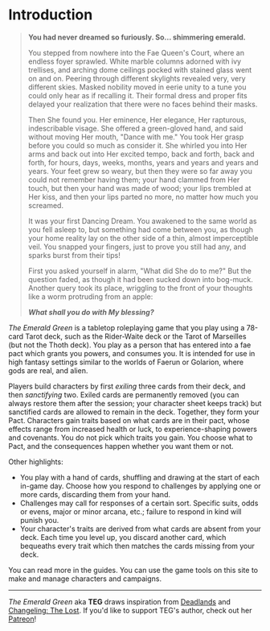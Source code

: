 # Introduction

> **You had never dreamed so furiously. So... shimmering emerald.**
>
> You stepped from nowhere into the Fae Queen's Court, where an endless foyer sprawled. White marble columns adorned with ivy trellises, and arching dome ceilings pocked with stained glass went on and on. Peering through different skylights revealed very, very different skies. Masked nobility moved in eerie unity to a tune you could only hear as if recalling it. Their formal dress and proper fits delayed your realization that there were no faces behind their masks.
>
> Then She found you. Her eminence, Her elegance, Her rapturous, indescribable visage. She offered a green-gloved hand, and said without moving Her mouth, "Dance with me." You took Her grasp before you could so much as consider it. She whirled you into Her arms and back out into Her excited tempo, back and forth, back and forth, for hours, days, weeks, months, years and years and years and years. Your feet grew so weary, but then they were so far away you could not remember having them; your hand clammed from Her touch, but then your hand was made of wood; your lips trembled at Her kiss, and then your lips parted no more, no matter how much you screamed.
>
> It was your first Dancing Dream. You awakened to the same world as you fell asleep to, but something had come between you, as though your home reality lay on the other side of a thin, almost imperceptible veil. You snapped your fingers, just to prove you still had any, and sparks burst from their tips!
>
> First you asked yourself in alarm, "What did She do to me?" But the question faded, as though it had been sucked down into bog-muck. Another query took its place, wriggling to the front of your thoughts like a worm protruding from an apple:
>
> ***What shall you do with My blessing?***

*The Emerald Green* is a tabletop roleplaying game that you play using a 78-card Tarot deck, such as the Rider-Waite deck or the Tarot of Marseilles (but not the Thoth deck). You play as a person that has entered into a fae pact which grants you powers, and consumes you. It is intended for use in high fantasy settings similar to the worlds of Faerun or Golarion, where gods are real, and alien.

Players build characters by first *exiling* three cards from their deck, and then *sanctifying* two. Exiled cards are permanently removed (you can always restore them after the session; your character sheet keeps track) but sanctified cards are allowed to remain in the deck. Together, they form your Pact. Characters gain traits based on what cards are in their pact, whose effects range from increased health or luck, to experience-shaping powers and covenants. You do not pick which traits you gain. You choose what to Pact, and the consequences happen whether you want them or not.

Other highlights:

- You play with a hand of cards, shuffling and drawing at the start of each in-game day. Choose how you respond to challenges by applying one or more cards, discarding them from your hand.
- Challenges may call for responses of a certain sort. Specific suits, odds or evens, major or minor arcana, etc.; failure to respond in kind will punish you.
- Your character's traits are derived from what cards are absent from your deck. Each time you level up, you discard another card, which bequeaths every trait which then matches the cards missing from your deck.

You can read more in the guides. You can use the game tools on this site to make and manage characters and campaigns.

------

*The Emerald Green* aka **TEG** draws inspiration from [Deadlands](https://en.wikipedia.org/wiki/Deadlands) and [Changeling: The Lost](https://en.wikipedia.org/wiki/Changeling:_The_Lost). If you'd like to support TEG's author, check out her [Patreon](https://www.patreon.com/c/garbados)!
